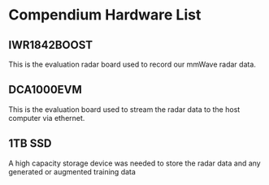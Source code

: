 # Compendium Hardware List
## IWR1842BOOST
This is the evaluation radar board used to record our mmWave radar data.
## DCA1000EVM
This is the evaluation board used to stream the radar data to the host computer via ethernet.
## 1TB SSD
A high capacity storage device was needed to store the radar data and any generated or augmented training data